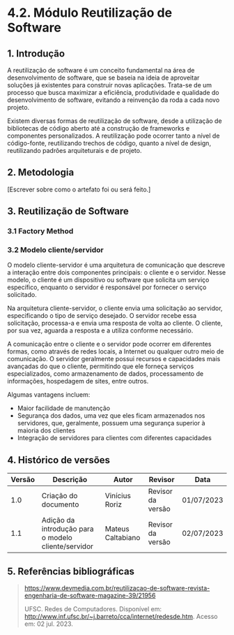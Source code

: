 # 4.2. Módulo Reutilização de Software

## 1. Introdução

A reutilização de software é um conceito fundamental na área de desenvolvimento de software, que se baseia na ideia de aproveitar soluções já existentes para construir novas aplicações. Trata-se de um processo que busca maximizar a eficiência, produtividade e qualidade do desenvolvimento de software, evitando a reinvenção da roda a cada novo projeto.

Existem diversas formas de reutilização de software, desde a utilização de bibliotecas de código aberto até a construção de frameworks e componentes personalizados. A reutilização pode ocorrer tanto a nível de código-fonte, reutilizando trechos de código, quanto a nível de design, reutilizando padrões arquiteturais e de projeto.

## 2. Metodologia

[Escrever sobre como o artefato foi ou será feito.]

## 3. Reutilização de Software

### 3.1 Factory Method

### 3.2 Modelo cliente/servidor

O modelo cliente-servidor é uma arquitetura de comunicação que descreve a interação entre dois componentes principais: o cliente e o servidor. Nesse modelo, o cliente é um dispositivo ou software que solicita um serviço específico, enquanto o servidor é responsável por fornecer o serviço solicitado.

Na arquitetura cliente-servidor, o cliente envia uma solicitação ao servidor, especificando o tipo de serviço desejado. O servidor recebe essa solicitação, processa-a e envia uma resposta de volta ao cliente. O cliente, por sua vez, aguarda a resposta e a utiliza conforme necessário.

A comunicação entre o cliente e o servidor pode ocorrer em diferentes formas, como através de redes locais, a Internet ou qualquer outro meio de comunicação. O servidor geralmente possui recursos e capacidades mais avançadas do que o cliente, permitindo que ele forneça serviços especializados, como armazenamento de dados, processamento de informações, hospedagem de sites, entre outros.

Algumas vantagens incluem:

- Maior facilidade de manutenção
- Segurança dos dados, uma vez que eles ficam armazenados nos servidores, que, geralmente, possuem uma segurança superior à maioria dos clientes
- Integração de servidores para clientes com diferentes capacidades

## 4. Histórico de versões

| Versão | Descrição                                           | Autor             | Revisor           | Data       |
| ------ | --------------------------------------------------- | ----------------- | ----------------- | ---------- |
| 1.0    | Criação do documento                                | Vinícius Roriz    | Revisor da versão | 01/07/2023 |
| 1.1    | Adição da introdução para o modelo cliente/servidor | Mateus Caltabiano | Revisor da versão | 02/07/2023 |

## 5. Referências bibliográficas

> https://www.devmedia.com.br/reutilizacao-de-software-revista-engenharia-de-software-magazine-39/21956
>
> UFSC. Redes de Computadores. Disponível em: http://www.inf.ufsc.br/~j.barreto/cca/internet/redesde.htm. Acesso em: 02 jul. 2023.
